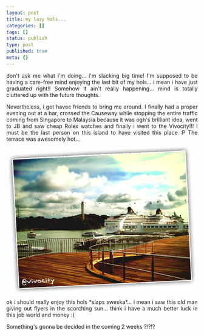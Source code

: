 ```yaml
---
layout: post
title: my lazy hols...
categories: []
tags: []
status: publish
type: post
published: true
meta: {}
---
```

<p align="justify">don't ask me what i'm doing... i'm slacking big time! I'm supposed to be having a care-free mind enjoying the last bit of my hols... i mean i have just graduated right!! Somehow it ain't really happening... mind is totally cluttered up with the future thoughts.</p>
<p align="justify">Nevertheless, i got havoc friends to bring me around. I finally had a proper evening out at a bar, crossed the Causeway while stopping the entire traffic coming from Singapore to Malaysia because it was ogh's brilliant idea, went to JB and saw cheap Rolex watches and finally i went to the Vivocity!!! I must be the last person on this island to have visited this place :P The terrace was awesomely hot...</p>
<p align="center"><img src="/img/vivo79538420.jpg" /></p>
<p align="justify">ok i should really enjoy this hols *slaps sweska*... i mean i saw this old man giving out flyers in the scorching sun... think i have a much better luck in this job world and money :(</p>
<p align="justify">Something's gonna be decided in the coming 2 weeks ?!?!?</p>
